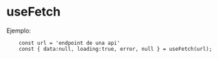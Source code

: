 # useFetch


Ejemplo:

```
    const url = 'endpoint de una api'
    const { data:null, loading:true, error, null } = useFetch(url);


```